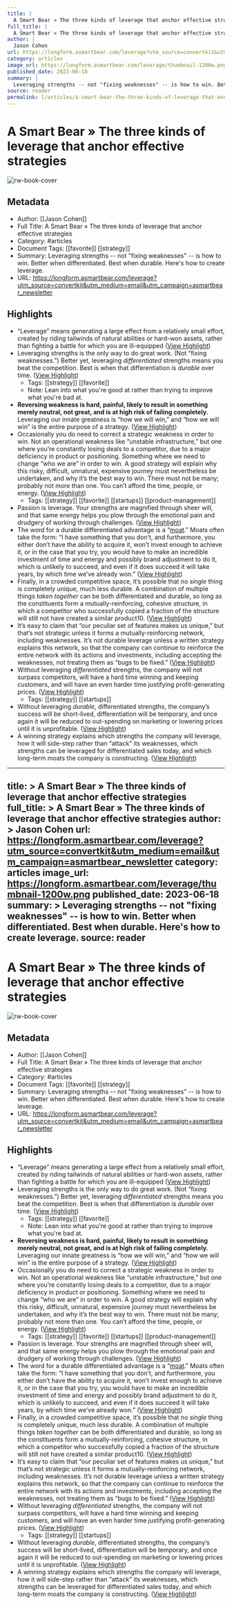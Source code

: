 ```yaml
---
title: |
  A Smart Bear » The three kinds of leverage that anchor effective strategies
full_title: |
  A Smart Bear » The three kinds of leverage that anchor effective strategies
author: |
  Jason Cohen
url: https://longform.asmartbear.com/leverage?utm_source=convertkit&utm_medium=email&utm_campaign=asmartbear_newsletter
category: articles
image_url: https://longform.asmartbear.com/leverage/thumbnail-1200w.png
published_date: 2023-06-18
summary: |
  Leveraging strengths -- not "fixing weaknesses" -- is how to win. Better when differentiated. Best when durable. Here's how to create leverage.
source: reader
permalink: l/articles/a-smart-bear-the-three-kinds-of-leverage-that-anchor-effective-strategies
---
```

# A Smart Bear » The three kinds of leverage that anchor effective strategies

![rw-book-cover](https://longform.asmartbear.com/leverage/thumbnail-1200w.png)

## Metadata
- Author: [[Jason Cohen]]
- Full Title: A Smart Bear » The three kinds of leverage that anchor effective strategies
- Category: #articles
- Document Tags: [[favorite]] [[strategy]] 
- Summary: Leveraging strengths -- not "fixing weaknesses" -- is how to win. Better when differentiated. Best when durable. Here's how to create leverage.
- URL: https://longform.asmartbear.com/leverage?utm_source=convertkit&utm_medium=email&utm_campaign=asmartbear_newsletter

## Highlights
- “Leverage” means generating a large effect from a relatively small effort, created by riding tailwinds of natural abilities or hard-won assets, rather than fighting a battle for which you are ill-equipped ([View Highlight](https://read.readwise.io/read/01haa507yp3v8631qy9tev46b9))
- Leveraging strengths is the only way to do great work. (Not “fixing weaknesses.”)
  Better yet, leveraging *differentiated* strengths means you beat the competition.
  Best is when that differentiation is *durable* over time. ([View Highlight](https://read.readwise.io/read/01haa519j2g5awrqe0mv2c4w77))
    - Tags: [[strategy]] [[favorite]] 
    - Note: Lean into what you're good at rather than trying to improve what you're bad at.
- **Reversing weakness is hard, painful, likely to result in something merely neutral, not great, and is at high risk of failing completely.** Leveraging our innate greatness is “how we will win,” and “how we will win” is the entire purpose of a strategy. ([View Highlight](https://read.readwise.io/read/01haa53wfckffz015cqcr39y6d))
- Occasionally you do need to correct a strategic weakness in order to win. Not an operational weakness like “unstable infrastructure,” but one where you’re constantly losing deals to a competitor, due to a major deficiency in product or positioning. Something where we need to change “who we are” in order to win.
  A good strategy will explain why this risky, difficult, unnatural, expensive journey must nevertheless be undertaken, and why it’s the best way to win. There must not be many; probably not more than one. You can’t afford the time, people, or energy. ([View Highlight](https://read.readwise.io/read/01haa55b03hfjbc651z9scvwdj))
    - Tags: [[strategy]] [[favorite]] [[startups]] [[product-management]] 
- Passion is leverage. Your strengths are magnified through sheer will, and that same energy helps you plow through the emotional pain and drudgery of working through challenges. ([View Highlight](https://read.readwise.io/read/01haa58kacb3r7h6m0748fqb1t))
- The word for a durable differentiated advantage is a “[moat](https://longform.asmartbear.com/moats/).” Moats often take the form: “I have something that you don’t, and furthermore, you either don’t have the ability to acquire it, won’t invest enough to achieve it, or in the case that you try, you would have to make an incredible investment of time and energy and possibly brand adjustment to do it, which is unlikely to succeed, and even if it does succeed it will take years, by which time we’ve already won.” ([View Highlight](https://read.readwise.io/read/01haa5eyq6cmpp723a9xb9bafe))
- Finally, in a crowded competitive space, it’s possible that no *single* thing is completely unique, much less durable. A combination of multiple things *taken together* can be both differentiated and durable, so long as the constituents form a mutually-reinforcing, cohesive structure, in which a competitor who successfully copied a fraction of the structure will still not have created a similar product10. ([View Highlight](https://read.readwise.io/read/01haa5jh9km7p0kr10nfxwns6t))
- It’s easy to claim that “our peculiar set of features makes us unique,” but that’s not strategic unless it forms a mutually-reinforcing network, including weaknesses. It’s not durable leverage unless a written strategy explains this network, so that the company can continue to reinforce the entire network with its actions and investments, including accepting the weaknesses, not treating them as “bugs to be fixed.” ([View Highlight](https://read.readwise.io/read/01has1gngy90k2bg95qnmxpd9w))
- Without leveraging *differentiated* strengths, the company will not surpass competitors, will have a hard time winning and keeping customers, and will have an even harder time justifying profit-generating prices. ([View Highlight](https://read.readwise.io/read/01has1ht61zq4pjhqbrpp3t9df))
    - Tags: [[strategy]] [[startups]] 
- Without leveraging *durable*, differentiated strengths, the company’s success will be short-lived, differentiation will be temporary, and once again it will be reduced to out-spending on marketing or lowering prices until it is unprofitable. ([View Highlight](https://read.readwise.io/read/01has1hxtkwy9m2natghhbc6k0))
- A winning strategy explains which strengths the company will leverage, how it will side-step rather than “attack” its weaknesses, which strengths can be leveraged for differentiated sales today, and which long-term moats the company is constructing. ([View Highlight](https://read.readwise.io/read/01has1hdhmtqtfxys9dx34y4r0))


---
title: >
  A Smart Bear » The three kinds of leverage that anchor effective strategies
full_title: >
  A Smart Bear » The three kinds of leverage that anchor effective strategies
author: >
  Jason Cohen
url: https://longform.asmartbear.com/leverage?utm_source=convertkit&utm_medium=email&utm_campaign=asmartbear_newsletter
category: articles
image_url: https://longform.asmartbear.com/leverage/thumbnail-1200w.png
published_date: 2023-06-18
summary: >
  Leveraging strengths -- not "fixing weaknesses" -- is how to win. Better when differentiated. Best when durable. Here's how to create leverage.
source: reader
---
# A Smart Bear » The three kinds of leverage that anchor effective strategies

![rw-book-cover](https://longform.asmartbear.com/leverage/thumbnail-1200w.png)

## Metadata
- Author: [[Jason Cohen]]
- Full Title: A Smart Bear » The three kinds of leverage that anchor effective strategies
- Category: #articles
- Document Tags: [[favorite]] [[strategy]] 
- Summary: Leveraging strengths -- not "fixing weaknesses" -- is how to win. Better when differentiated. Best when durable. Here's how to create leverage.
- URL: https://longform.asmartbear.com/leverage?utm_source=convertkit&utm_medium=email&utm_campaign=asmartbear_newsletter

## Highlights
- “Leverage” means generating a large effect from a relatively small effort, created by riding tailwinds of natural abilities or hard-won assets, rather than fighting a battle for which you are ill-equipped ([View Highlight](https://read.readwise.io/read/01haa507yp3v8631qy9tev46b9))
- Leveraging strengths is the only way to do great work. (Not “fixing weaknesses.”)
  Better yet, leveraging *differentiated* strengths means you beat the competition.
  Best is when that differentiation is *durable* over time. ([View Highlight](https://read.readwise.io/read/01haa519j2g5awrqe0mv2c4w77))
    - Tags: [[strategy]] [[favorite]] 
    - Note: Lean into what you're good at rather than trying to improve what you're bad at.
- **Reversing weakness is hard, painful, likely to result in something merely neutral, not great, and is at high risk of failing completely.** Leveraging our innate greatness is “how we will win,” and “how we will win” is the entire purpose of a strategy. ([View Highlight](https://read.readwise.io/read/01haa53wfckffz015cqcr39y6d))
- Occasionally you do need to correct a strategic weakness in order to win. Not an operational weakness like “unstable infrastructure,” but one where you’re constantly losing deals to a competitor, due to a major deficiency in product or positioning. Something where we need to change “who we are” in order to win.
  A good strategy will explain why this risky, difficult, unnatural, expensive journey must nevertheless be undertaken, and why it’s the best way to win. There must not be many; probably not more than one. You can’t afford the time, people, or energy. ([View Highlight](https://read.readwise.io/read/01haa55b03hfjbc651z9scvwdj))
    - Tags: [[strategy]] [[favorite]] [[startups]] [[product-management]] 
- Passion is leverage. Your strengths are magnified through sheer will, and that same energy helps you plow through the emotional pain and drudgery of working through challenges. ([View Highlight](https://read.readwise.io/read/01haa58kacb3r7h6m0748fqb1t))
- The word for a durable differentiated advantage is a “[moat](https://longform.asmartbear.com/moats/).” Moats often take the form: “I have something that you don’t, and furthermore, you either don’t have the ability to acquire it, won’t invest enough to achieve it, or in the case that you try, you would have to make an incredible investment of time and energy and possibly brand adjustment to do it, which is unlikely to succeed, and even if it does succeed it will take years, by which time we’ve already won.” ([View Highlight](https://read.readwise.io/read/01haa5eyq6cmpp723a9xb9bafe))
- Finally, in a crowded competitive space, it’s possible that no *single* thing is completely unique, much less durable. A combination of multiple things *taken together* can be both differentiated and durable, so long as the constituents form a mutually-reinforcing, cohesive structure, in which a competitor who successfully copied a fraction of the structure will still not have created a similar product10. ([View Highlight](https://read.readwise.io/read/01haa5jh9km7p0kr10nfxwns6t))
- It’s easy to claim that “our peculiar set of features makes us unique,” but that’s not strategic unless it forms a mutually-reinforcing network, including weaknesses. It’s not durable leverage unless a written strategy explains this network, so that the company can continue to reinforce the entire network with its actions and investments, including accepting the weaknesses, not treating them as “bugs to be fixed.” ([View Highlight](https://read.readwise.io/read/01has1gngy90k2bg95qnmxpd9w))
- Without leveraging *differentiated* strengths, the company will not surpass competitors, will have a hard time winning and keeping customers, and will have an even harder time justifying profit-generating prices. ([View Highlight](https://read.readwise.io/read/01has1ht61zq4pjhqbrpp3t9df))
    - Tags: [[strategy]] [[startups]] 
- Without leveraging *durable*, differentiated strengths, the company’s success will be short-lived, differentiation will be temporary, and once again it will be reduced to out-spending on marketing or lowering prices until it is unprofitable. ([View Highlight](https://read.readwise.io/read/01has1hxtkwy9m2natghhbc6k0))
- A winning strategy explains which strengths the company will leverage, how it will side-step rather than “attack” its weaknesses, which strengths can be leveraged for differentiated sales today, and which long-term moats the company is constructing. ([View Highlight](https://read.readwise.io/read/01has1hdhmtqtfxys9dx34y4r0))


